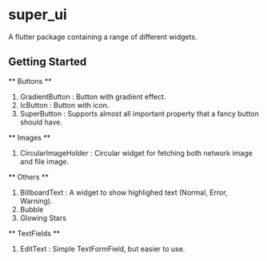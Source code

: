 # super_ui

A flutter package containing a range of different widgets.

## Getting Started

** Buttons **

1. GradientButton : Button with gradient effect.
2. IcButton : Button with icon.
3. SuperButton : Supports almost all important property that a fancy button should have.

** Images **

1. CircularImageHolder : Circular widget for fetching both network image and file image.

** Others **

1. BillboardText : A widget to show highlighed text (Normal, Error, Warning).
2. Bubble
3. Glowing Stars

** TextFields **

1. EditText : Simple TextFormField, but easier to use.
